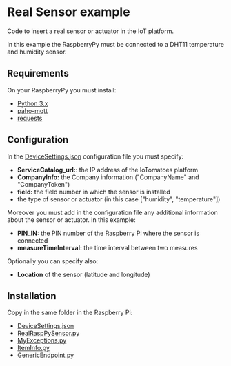 # Real Sensor example

Code to insert a real sensor or actuator in the IoT platform.

In this example the RaspberryPy must be connected to a DHT11 temperature and humidity sensor.

## Requirements
On your RaspberryPy you must install:
- [Python 3.x](https://www.python.org/)
- [paho-mqtt](https://www.eclipse.org/paho/index.php?page=clients/python/index.php)
- [requests](https://requests.readthedocs.io/en/latest/#)

## Configuration
In the [DeviceSettings.json](DeviceSettings.json) configuration file you must specify:
- **ServiceCatalog_url:**: the IP address of the IoTomatoes platform
- **CompanyInfo:** the Company information ("CompanyName" and "CompanyToken")
- **field:** the field number in which the sensor is installed
- the type of sensor or actuator (in this case ["humidity", "temperature"])

Moreover you must add in the configuration file any additional information about the sensor or actuator. in this example:
- **PIN_IN:** the PIN number of the Raspberry Pi where the sensor is connected
- **measureTimeInterval:** the time interval between two measures

Optionally you can specify also:
- **Location** of the sensor (latitude and longitude)

## Installation

Copy in the same folder in the Raspberry Pi:
- [DeviceSettings.json](DeviceSettings.json)
- [RealRaspPySensor.py](RealRaspPySensor.py)
- [MyExceptions.py](../../SupportClasses/MyExceptions.py)
- [ItemInfo.py](../../SupportClasses/ItemInfo.py)
- [GenericEndpoint.py](../../SupportClasses/GenericEndpoint.py)